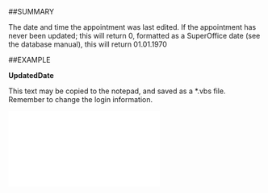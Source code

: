 

##SUMMARY

The date and time the appointment was last edited. If the appointment has never been updated; this will return 0, formatted as a SuperOffice date (see the database manual), this will return 01.01.1970


##EXAMPLE

**UpdatedDate**

This text may be copied to the notepad, and saved as a *.vbs file. Remember to change the login information.

![](../../Examples/vbs/SODocument.UpdatedDate.vbs.txt)





